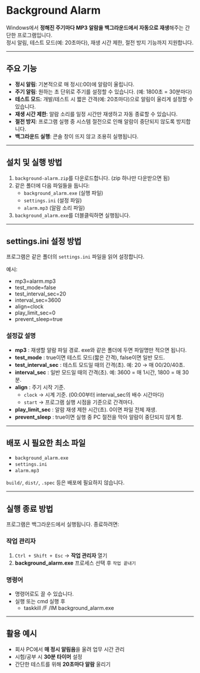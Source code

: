 # Background Alarm

Windows에서 **정해진 주기마다 MP3 알람을 백그라운드에서 자동으로 재생**해주는 간단한 프로그램입니다.  
정시 알림, 테스트 모드(예: 20초마다), 재생 시간 제한, 절전 방지 기능까지 지원합니다.

---

## 주요 기능

- **정시 알림**: 기본적으로 매 정시(:00)에 알람이 울립니다.
- **주기 알림**: 원하는 초 단위로 주기를 설정할 수 있습니다. (예: 1800초 = 30분마다)
- **테스트 모드**: 개발/테스트 시 짧은 간격(예: 20초마다)으로 알림이 울리게 설정할 수 있습니다.
- **재생 시간 제한**: 알람 소리를 일정 시간만 재생하고 자동 종료할 수 있습니다.
- **절전 방지**: 프로그램 실행 중 시스템 절전으로 인해 알람이 중단되지 않도록 방지합니다.
- **백그라운드 실행**: 콘솔 창이 뜨지 않고 조용히 실행됩니다.

---

## 설치 및 실행 방법

1. `background-alarm.zip`를 다운로드합니다. (zip 하나만 다운받으면 됨)
2. 같은 폴더에 다음 파일들을 둡니다:
   - `background_alarm.exe` (실행 파일)
   - `settings.ini` (설정 파일)
   - `alarm.mp3` (알람 소리 파일)
3. `background_alarm.exe`를 더블클릭하면 실행됩니다.

---

## settings.ini 설정 방법

프로그램은 같은 폴더의 `settings.ini` 파일을 읽어 설정합니다.

예시:

- mp3=alarm.mp3
- test_mode=false
- test_interval_sec=20
- interval_sec=3600
- align=clock
- play_limit_sec=0
- prevent_sleep=true

### 설정값 설명

- **mp3** : 재생할 알람 파일 경로. exe와 같은 폴더에 두면 파일명만 적으면 됩니다.
- **test_mode** : true이면 테스트 모드(짧은 간격), false이면 일반 모드.
- **test_interval_sec** : 테스트 모드일 때의 간격(초). 예: 20 → 매 00/20/40초.
- **interval_sec** : 일반 모드일 때의 간격(초). 예: 3600 = 매 1시간, 1800 = 매 30분.
- **align** : 주기 시작 기준.
  - `clock` → 시계 기준. (00:00부터 interval_sec의 배수 시간마다)
  - `start` → 프로그램 실행 시점을 기준으로 간격마다.
- **play_limit_sec** : 알람 재생 제한 시간(초). 0이면 파일 전체 재생.
- **prevent_sleep** : true이면 실행 중 PC 절전을 막아 알람이 중단되지 않게 함.

---

## 배포 시 필요한 최소 파일

- `background_alarm.exe`
- `settings.ini`
- `alarm.mp3`

`build/`, `dist/`, `.spec` 등은 배포에 필요하지 않습니다.

---

## 실행 종료 방법

프로그램은 백그라운드에서 실행됩니다. 종료하려면:

### 작업 관리자

1. `Ctrl + Shift + Esc` → **작업 관리자** 열기
2. **background_alarm.exe** 프로세스 선택 후 `작업 끝내기`

### 명령어

- 명령어로도 끌 수 있습니다.
- 실행 또는 cmd 실행 후
  - taskkill /F /IM background_alarm.exe

---

## 활용 예시

- 회사 PC에서 **매 정시 알림음**을 울려 업무 시간 관리
- 시험/공부 시 **30분 타이머** 설정
- 간단한 테스트를 위해 **20초마다 알람** 울리기
